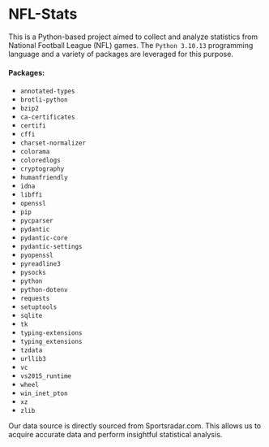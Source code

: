 # NFL-Stats

This is a Python-based project aimed to collect and analyze statistics from National Football League (NFL) games. The `Python 3.10.13` programming language and a variety of packages are leveraged for this purpose.

#### Packages:
- `annotated-types`
- `brotli-python`
- `bzip2`
- `ca-certificates`
- `certifi`
- `cffi`
- `charset-normalizer`
- `colorama`
- `coloredlogs`
- `cryptography`
- `humanfriendly`
- `idna`
- `libffi`
- `openssl`
- `pip`
- `pycparser`
- `pydantic`
- `pydantic-core`
- `pydantic-settings`
- `pyopenssl`
- `pyreadline3`
- `pysocks`
- `python`
- `python-dotenv`
- `requests`
- `setuptools`
- `sqlite`
- `tk`
- `typing-extensions`
- `typing_extensions`
- `tzdata`
- `urllib3`
- `vc`
- `vs2015_runtime`
- `wheel`
- `win_inet_pton`
- `xz`
- `zlib`

Our data source is directly sourced from Sportsradar.com. This allows us to acquire accurate data and perform insightful statistical analysis.